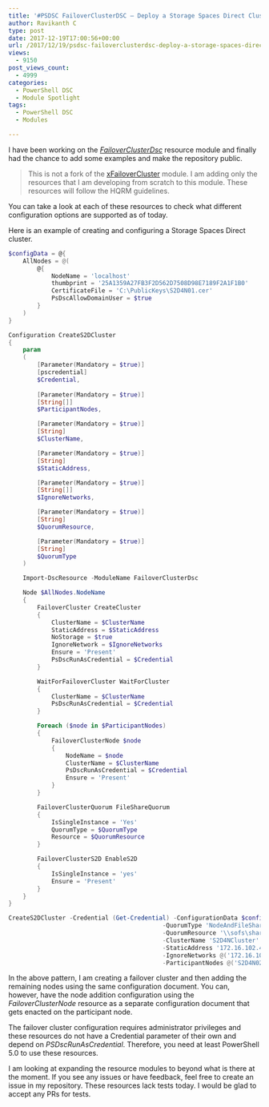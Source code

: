 ```yaml
---
title: '#PSDSC FailoverClusterDSC – Deploy a Storage Spaces Direct Cluster'
author: Ravikanth C
type: post
date: 2017-12-19T17:00:56+00:00
url: /2017/12/19/psdsc-failoverclusterdsc-deploy-a-storage-spaces-direct-cluster/
views:
  - 9150
post_views_count:
  - 4999
categories:
  - PowerShell DSC
  - Module Spotlight
tags:
  - PowerShell DSC
  - Modules

---
```

I have been working on the [_FailoverClusterDsc_][1] resource module and finally had the chance to add some examples and make the repository public.

> This is not a fork of the [xFailoverCluster][2] module. I am adding only the resources that I am developing from scratch to this module. These resources will follow the HQRM guidelines.
>

You can take a look at each of these resources to check what different configuration options are supported as of today.

Here is an example of creating and configuring a Storage Spaces Direct cluster.

```powershell
$configData = @{
	AllNodes = @(
		@{
    	    NodeName = 'localhost'
           	thumbprint = '25A1359A27FB3F2D562D7508D98E7189F2A1F1B0'
        	CertificateFile = 'C:\PublicKeys\S2D4N01.cer'
        	PsDscAllowDomainUser = $true
    	}
    )
}

Configuration CreateS2DCluster
{
    param
    (
        [Parameter(Mandatory = $true)]
        [pscredential]
        $Credential,
    	
    	[Parameter(Mandatory = $true)]
    	[String[]]
    	$ParticipantNodes,

    	[Parameter(Mandatory = $true)]
    	[String]
    	$ClusterName,

    	[Parameter(Mandatory = $true)]
    	[String]
    	$StaticAddress,

    	[Parameter(Mandatory = $true)]
    	[String[]]
    	$IgnoreNetworks,

    	[Parameter(Mandatory = $true)]
    	[String]
    	$QuorumResource,

    	[Parameter(Mandatory = $true)]
    	[String]
    	$QuorumType 
	)

	Import-DscResource -ModuleName FailoverClusterDsc

	Node $AllNodes.NodeName
	{
    	FailoverCluster CreateCluster
    	{
        	ClusterName = $ClusterName
        	StaticAddress = $StaticAddress
        	NoStorage = $true
        	IgnoreNetwork = $IgnoreNetworks
        	Ensure = 'Present'
        	PsDscRunAsCredential = $Credential
    	}

    	WaitForFailoverCluster WaitForCluster
    	{
        	ClusterName = $ClusterName
        	PsDscRunAsCredential = $Credential
    	}

    	Foreach ($node in $ParticipantNodes)
    	{
        	FailoverClusterNode $node
        	{
            	NodeName = $node
            	ClusterName = $ClusterName
            	PsDscRunAsCredential = $Credential
            	Ensure = 'Present'
        	}
    	}

    	FailoverClusterQuorum FileShareQuorum
    	{
        	IsSingleInstance = 'Yes'
        	QuorumType = $QuorumType
        	Resource = $QuorumResource
    	}

    	FailoverClusterS2D EnableS2D
    	{
        	IsSingleInstance = 'yes'
        	Ensure = 'Present'
    	}
	}
}

CreateS2DCluster -Credential (Get-Credential) -ConfigurationData $configData `
                                           -QuorumType 'NodeAndFileShareMajority' `
                                           -QuorumResource '\\sofs\share' `
                                           -ClusterName 'S2D4NCluster' `
                                           -StaticAddress '172.16.102.45' `
                                           -IgnoreNetworks @('172.16.103.0/24','172.16.104.0/24') `
                                           -ParticipantNodes @('S2D4N02','S2D4N03','S2D4N04')
```
In the above pattern, I am creating a failover cluster and then adding the remaining nodes using the same configuration document. You can, however, have the node addition configuration using the _FailoverClusterNode_ resource as a separate configuration document that gets enacted on the participant node.

The failover cluster configuration requires administrator privileges and these resources do not have a Credential parameter of their own and depend on _PSDscRunAsCredential_. Therefore, you need at least PowerShell 5.0 to use these resources.

I am looking at expanding the resource modules to beyond what is there at the moment. If you see any issues or have feedback, feel free to create an issue in my repository. These resources lack tests today. I would be glad to accept any PRs for tests.

[1]: https://github.com/rchaganti/FailoverClusterDSC
[2]: http://github.com/powershell/xFailoverCluster
